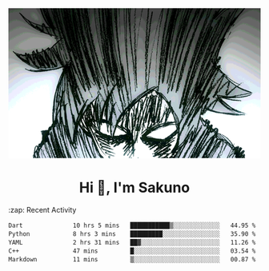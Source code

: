 <body>
<h1 align="center"></h1>
<br>
<div align="center">
<img width="auto" height="300" src="Img/mobFreakoutLonger.gif"/>
</div>
</div>
<h1 align="center">Hi 👋, I'm Sakuno</h1>
:zap: Recent Activity

<!--START_SECTION:waka-->

```txt
Dart              10 hrs 5 mins   ███████████▒░░░░░░░░░░░░░   44.95 %
Python            8 hrs 3 mins    █████████░░░░░░░░░░░░░░░░   35.90 %
YAML              2 hrs 31 mins   ██▓░░░░░░░░░░░░░░░░░░░░░░   11.26 %
C++               47 mins         █░░░░░░░░░░░░░░░░░░░░░░░░   03.54 %
Markdown          11 mins         ▒░░░░░░░░░░░░░░░░░░░░░░░░   00.87 %
```

<!--END_SECTION:waka-->
